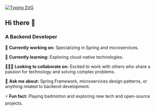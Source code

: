 [![Typing SVG](https://readme-typing-svg.demolab.com?font=Fira+Code&weight=500&size=21&pause=1000&center=true&width=435&lines=Hi%2C+I'm+Wotemo)](https://git.io/typing-svg)

## Hi there 👋

### A Backend Developer

🔭 **Currently working on:**
Specializing in Spring and microservices.

🌱 **Currently learning:**
Exploring cloud-native technologies.

🧑‍🤝‍🧑 **Looking to collaborate on:**
Excited to work with others who share a passion for technology and solving complex problems.

💬 **Ask me about:**
Spring Framework, microservices design patterns, or anything related to backend development.

⚡ **Fun fact:**
Playing badminton and exploring new tech and open-source projects.
